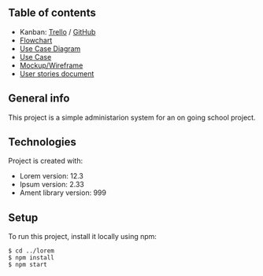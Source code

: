 ## Table of contents
* Kanban: [Trello](https://trello.com/b/im2SWRVQ/praktijkweizer) / [GitHub](https://github.com/users/nielstoemen/projects/3/views/1)
* [Flowchart](https://lucid.app/lucidchart/f9ad1cea-4a01-4815-8707-9e89d4363a92/edit?invitationId=inv_a802f655-b3ff-456e-b527-9e6828527855&page=0_0#)
* [Use Case Diagram](https://lucid.app/lucidspark/abb7ff76-b5c3-4025-97b2-76d81561f9eb/edit?invitationId=inv_5d58e8bb-76f9-4f05-8f49-c63db6a5cf8d&page=0_0#)
* [Use Case](https://docs.google.com/document/d/13FsaSHjUadHEMG_BKDRVXFxjJSUK3OjtsDLemNWYuNY/edit)
* [Mockup/Wireframe](https://www.figma.com/file/0wrilFWNmad7sj1g8zgLYk/Klachten-systeem?type=design&node-id=0%3A1&mode=design&t=pY1sX9Ry2GYDIGtN-1)
* [User stories document](https://docs.google.com/document/d/1NJxNR_-Qa8qtFmrznDa4LUXbvZxcUkwBRXsFlGTPEg8/edit?pli=1)

## General info
This project is a simple administarion system for an on going school project.
	
## Technologies
Project is created with:
* Lorem version: 12.3
* Ipsum version: 2.33
* Ament library version: 999
	
## Setup
To run this project, install it locally using npm:

```
$ cd ../lorem
$ npm install
$ npm start
```
